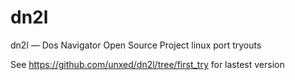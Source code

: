 # dn2l
dn2l — Dos Navigator Open Source Project linux port tryouts

See https://github.com/unxed/dn2l/tree/first_try for lastest version


